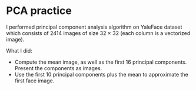 # PCA practice
I performed principal component analysis algorithm on YaleFace dataset which consists of 2414 images of size 32 × 32 (each column is a vectorized image). 

What I did:
* Compute the mean image, as well as the first 16 principal components. Present the components as images. 
* Use the first 10 principal components plus the mean to approximate the first face image. 





